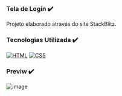 ### Tela de Login ✔️

Projeto elaborado através do site StackBlitz.

### Tecnologias Utilizada ✔️

[![HTML](https://img.shields.io/badge/HTML-239120?style=for-the-badge&logo=html5&logoColor=white)]() [![CSS](https://img.shields.io/badge/CSS3-1572B6?style=for-the-badge&logo=css3&logoColor=white)]()

### Previw ✔️

![image](https://user-images.githubusercontent.com/89936463/135099695-3b70571c-c2ea-4367-8969-8592dfd10595.png)
